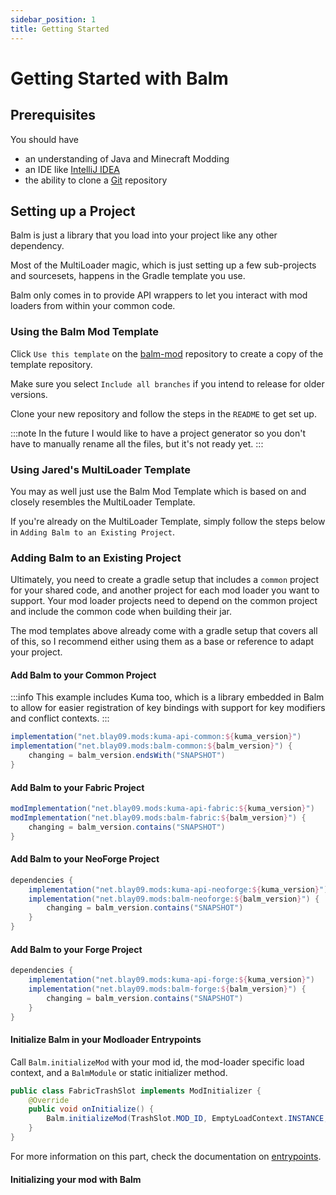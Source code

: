 ```yaml
---
sidebar_position: 1
title: Getting Started
---
```


# Getting Started with Balm

## Prerequisites

You should have

- an understanding of Java and Minecraft Modding
- an IDE like [IntelliJ IDEA](https://www.jetbrains.com/idea/)
- the ability to clone a [Git](https://www.git-scm.com/) repository

## Setting up a Project

Balm is just a library that you load into your project like any other dependency.

Most of the MultiLoader magic, which is just setting up a few sub-projects and sourcesets, happens in the Gradle template you use.

Balm only comes in to provide API wrappers to let you interact with mod loaders from within your common code.

### Using the Balm Mod Template

Click `Use this template` on the [balm-mod](https://github.com/TwelveIterationMods/balm-mod) repository to create a copy of the template repository.

Make sure you select `Include all branches` if you intend to release for older versions.

Clone your new repository and follow the steps in the `README` to get set up.

:::note
In the future I would like to have a project generator so you don't have to manually rename all the files, but it's not ready yet.
:::

### Using Jared's MultiLoader Template

You may as well just use the Balm Mod Template which is based on and closely resembles the MultiLoader Template.

If you're already on the MultiLoader Template, simply follow the steps below in `Adding Balm to an Existing Project`.

### Adding Balm to an Existing Project

Ultimately, you need to create a gradle setup that includes a `common` project for your shared code, and another project for each mod loader you want to support. Your mod loader projects need to depend on the common project and include the common code when building their jar.

The mod templates above already come with a gradle setup that covers all of this, so I recommend either using them as a base or reference to adapt your project.

#### Add Balm to your Common Project

:::info
This example includes Kuma too, which is a library embedded in Balm to allow for easier registration of key bindings with support for key modifiers and conflict contexts.
:::

```groovy
implementation("net.blay09.mods:kuma-api-common:${kuma_version}")
implementation("net.blay09.mods:balm-common:${balm_version}") {
    changing = balm_version.endsWith("SNAPSHOT")
}
```

#### Add Balm to your Fabric Project

```groovy
modImplementation("net.blay09.mods:kuma-api-fabric:${kuma_version}")
modImplementation("net.blay09.mods:balm-fabric:${balm_version}") {
    changing = balm_version.contains("SNAPSHOT")
}
```

#### Add Balm to your NeoForge Project

```groovy
dependencies {
    implementation("net.blay09.mods:kuma-api-neoforge:${kuma_version}")
    implementation("net.blay09.mods:balm-neoforge:${balm_version}") {
        changing = balm_version.contains("SNAPSHOT")
    }
}
```

#### Add Balm to your Forge Project

```groovy
dependencies {
    implementation("net.blay09.mods:kuma-api-forge:${kuma_version}")
    implementation("net.blay09.mods:balm-forge:${balm_version}") {
        changing = balm_version.contains("SNAPSHOT")
    }
}
```

#### Initialize Balm in your Modloader Entrypoints

Call `Balm.initializeMod` with your mod id, the mod-loader specific load context, and a `BalmModule` or static initializer method.

```java
public class FabricTrashSlot implements ModInitializer {
    @Override
    public void onInitialize() {
        Balm.initializeMod(TrashSlot.MOD_ID, EmptyLoadContext.INSTANCE, new TrashSlot());
    }
}
```

For more information on this part, check the documentation on [entrypoints](./concepts/entrypoints.md).

#### Initializing your mod with Balm